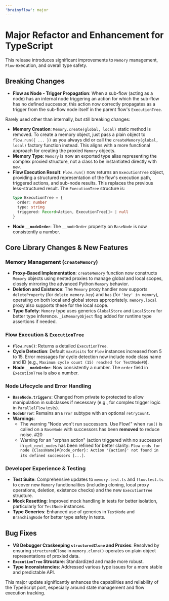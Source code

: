 ```yaml
---
'brainyflow': major
---
```


# Major Refactor and Enhancement for TypeScript

This release introduces significant improvements to `Memory` management, `Flow` execution, and overall type safety.

## Breaking Changes

- **Flow as Node - Trigger Propagation**: When a sub-flow (acting as a node) has an internal node triggering an action for which the sub-flow has no defined successor, this action now correctly propagates as a trigger from the sub-flow node itself in the parent flow's `ExecutionTree`.

Rarely used other than internally, but still breaking changes:

- **Memory Creation**: `Memory.create(global, local)` static method is removed. To create a memory object, just pass a plain object to `flow.run({ ... })` as you always did or call the `createMemory(global, local)` factory function instead. This aligns with a more functional approach for creating the proxied `Memory` objects.
- **Memory Type**: `Memory` is now an exported type alias representing the complex proxied structure, not a class to be instantiated directly with `new`.
- **Flow Execution Result**: `Flow.run()` now returns an `ExecutionTree` object, providing a structured representation of the flow's execution path, triggered actions, and sub-node results. This replaces the previous less-structured result. The `ExecutionTree` structure is:
  ```typescript
  type ExecutionTree = {
    order: number
    type: string
    triggered: Record<Action, ExecutionTree[]> | null
  }
  ```
- **Node `__nodeOrder`**: The `__nodeOrder` property on `BaseNode` is now consistently a number.

## Core Library Changes & New Features

### Memory Management (`createMemory`)

- **Proxy-Based Implementation**: `createMemory` function now constructs `Memory` objects using nested proxies to manage global and local scopes, closely mirroring the advanced Python `Memory` behavior.
- **Deletion and Existence**: The `Memory` proxy handler now supports `deleteProperty` (for `delete memory.key`) and `has` (for `'key' in memory`), operating on both local and global stores appropriately. `memory.local` proxy also supports these for the local scope.
- **Type Safety**: `Memory` type uses generics `GlobalStore` and `LocalStore` for better type inference. `_isMemoryObject` flag added for runtime type assertions if needed.

### Flow Execution & `ExecutionTree`

- **`Flow.run()`**: Returns a detailed `ExecutionTree`.
- **Cycle Detection**: Default `maxVisits` for `Flow` instances increased from 5 to 15. Error messages for cycle detection now include node class name and ID (e.g., `Maximum cycle count (15) reached for TestNode#0`).
- **Node `__nodeOrder`**: Now consistently a number. The `order` field in `ExecutionTree` is also a number.

### Node Lifecycle and Error Handling

- **`BaseNode.triggers`**: Changed from private to protected to allow manipulation in subclasses if necessary (e.g., for complex trigger logic in `ParallelFlow` tests).
- **`NodeError`**: Remains an `Error` subtype with an optional `retryCount`.
- **Warnings**:
  - The warning "Node won't run successors. Use Flow!" when `run()` is called on a `BaseNode` with successors has been **removed** to reduce noise. #20
  - Warning for an "orphan action" (action triggered with no successor) in `get_next_nodes` has been refined for better clarity: `Flow ends for node {ClassName}#{node_order}: Action '{action}' not found in its defined successors [...]`.

### Developer Experience & Testing

- **Test Suite**: Comprehensive updates to `memory.test.ts` and `flow.test.ts` to cover new `Memory` functionalities (including cloning, local proxy operations, deletion, existence checks) and the new `ExecutionTree` structure.
- **Mock Resetting**: Improved mock handling in tests for better isolation, particularly for `TestNode` instances.
- **Type Generics**: Enhanced use of generics in `TestNode` and `BranchingNode` for better type safety in tests.

## Bug Fixes

- **V8 Debugger Craskeeping `structuredClone` and Proxies**: Resolved by ensuring `structuredClone` in `memory.clone()` operates on plain object representations of proxied data.
- **`ExecutionTree` Structure**: Standardized and made more robust.
- **Type Inconsistencies**: Addressed various type issues for a more stable and predictable API.

This major update significantly enhances the capabilities and reliability of the TypeScript port, especially around state management and flow execution tracking.
